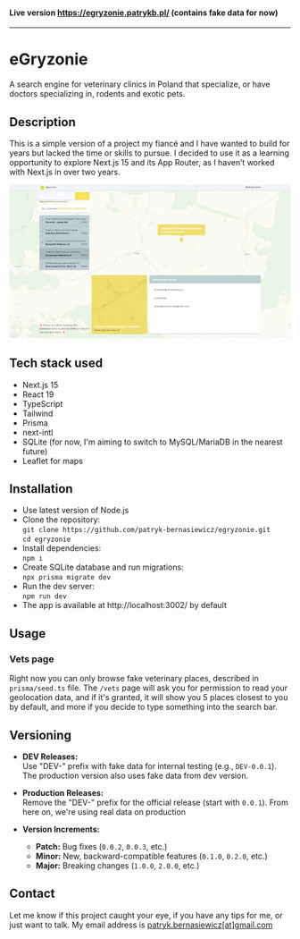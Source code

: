 #### Live version https://egryzonie.patrykb.pl/ (contains fake data for now)

---

# eGryzonie

A search engine for veterinary clinics in Poland that specialize, or have doctors specializing in, rodents and exotic pets.

## Description

This is a simple version of a project my fiancé and I have wanted to build for years but lacked the time or skills to pursue. I decided to use it as a learning opportunity to explore Next.js 15 and its App Router, as I haven’t worked with Next.js in over two years.

![eGryzonie Screenshot](https://raw.githubusercontent.com/patryk-bernasiewicz/egryzonie/refs/heads/master/public/screenshot.webp)

## Tech stack used

- Next.js 15
- React 19
- TypeScript
- Tailwind
- Prisma
- next-intl
- SQLite (for now, I'm aiming to switch to MySQL/MariaDB in the nearest future)
- Leaflet for maps

## Installation

- Use latest version of Node.js
- Clone the repository:  
  `git clone https://github.com/patryk-bernasiewicz/egryzonie.git`  
  `cd egryzonie`
- Install dependencies:  
  `npm i`
- Create SQLite database and run migrations:  
  `npx prisma migrate dev`
- Run the dev server:  
  `npm run dev`
- The app is available at http://localhost:3002/ by default

## Usage

### Vets page

Right now you can only browse fake veterinary places, described in `prisma/seed.ts` file. The `/vets` page will ask you for permission to read your geolocation data, and if it's granted, it will show you 5 places closest to you by default, and more if you decide to type something into the search bar.

## Versioning

- **DEV Releases:**  
  Use "DEV-" prefix with fake data for internal testing (e.g., `DEV-0.0.1`). The production version also uses fake data from dev version.

- **Production Releases:**  
  Remove the "DEV-" prefix for the official release (start with `0.0.1`). From here on, we're using real data on production

- **Version Increments:**
  - **Patch:** Bug fixes (`0.0.2`, `0.0.3`, etc.)
  - **Minor:** New, backward-compatible features (`0.1.0`, `0.2.0`, etc.)
  - **Major:** Breaking changes (`1.0.0`, `2.0.0`, etc.)

## Contact

Let me know if this project caught your eye, if you have any tips for me, or just want to talk. My email address is [patryk.bernasiewicz[at]gmail.com](mailto:patryk.bernasiewicz@gmail.com)
